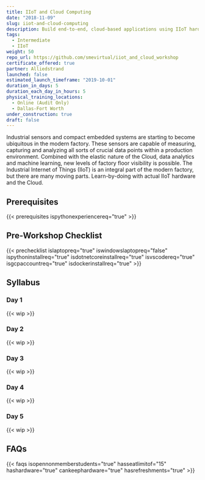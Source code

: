 ```yaml
---
title: IIoT and Cloud Computing
date: "2018-11-09"
slug: iiot-and-cloud-computing
description: Build end-to-end, cloud-based applications using IIoT hardware and protocols.
tags:
  - Intermediate
  - IIoT
weight: 50
repo_url: https://github.com/smevirtual/iiot_and_cloud_workshop
certificate_offered: true
partner: Alliedstrand
launched: false
estimated_launch_timeframe: "2019-10-01"
duration_in_days: 5
duration_each_day_in_hours: 5
physical_training_locations:
  - Online (Audit Only)
  - Dallas-Fort Worth
under_construction: true
draft: false
---
```


Industrial sensors and compact embedded systems are starting to become ubiquitous in the modern factory. These sensors are capable of measuring, capturing and analyzing all sorts of crucial data points within a production environment. Combined with the elastic nature of the Cloud, data analytics and machine learning, new levels of factory floor visibility is possible. The Industrial Internet of Things (IIoT) is an integral part of the modern factory, but there are many moving parts. Learn-by-doing with actual IIoT hardware and the Cloud.

## Prerequisites

{{< prerequisites ispythonexperiencereq="true" >}}

## Pre-Workshop Checklist

{{< prechecklist islaptopreq="true" iswindowslaptopreq="false" ispythoninstallreq="true" isdotnetcoreinstallreq="true" isvscodereq="true" isgcpaccountreq="true"  isdockerinstallreq="true" >}}

## Syllabus

### Day 1

{{< wip >}}

### Day 2

{{< wip >}}

### Day 3

{{< wip >}}

### Day 4

{{< wip >}}

### Day 5

{{< wip >}}

## FAQs

{{< faqs isopennonmemberstudents="true" hasseatlimitof="15" hashardware="true" cankeephardware="true" hasrefreshments="true" >}}
